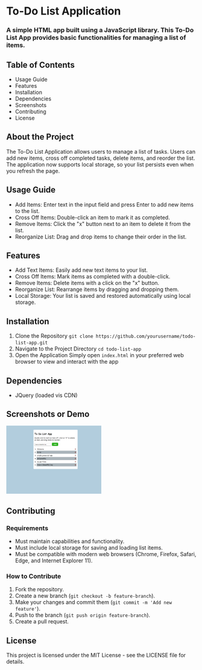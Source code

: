 # **To-Do List Application**
### A simple HTML app built using a JavaScript library. This To-Do List App provides basic functionalities for managing a list of items.

## **Table of Contents**
- Usage Guide
- Features
- Installation
- Dependencies
- Screenshots
- Contributing
- License

## **About the Project**
The To-Do List Application allows users to manage a list of tasks. Users can add new items, cross off completed tasks, delete items, and reorder the list. The application now supports local storage, so your list persists even when you refresh the page.

## **Usage Guide**
- Add Items: Enter text in the input field and press Enter to add new items to the list.
- Cross Off Items: Double-click an item to mark it as completed.
- Remove Items: Click the "x" button next to an item to delete it from the list.
- Reorganize List: Drag and drop items to change their order in the list.

## **Features**
- Add Text Items: Easily add new text items to your list.
- Cross Off Items: Mark items as completed with a double-click.
- Remove Items: Delete items with a click on the "x" button.
- Reorganize List: Rearrange items by dragging and dropping them.
- Local Storage: Your list is saved and restored automatically using local storage.

## **Installation**
1. Clone the Repository
`git clone https://github.com/yourusername/todo-list-app.git`
2. Navigate to the Project Directory
`cd todo-list-app`
3. Open the Application
Simply open `index.html` in your preferred web browser to view and interact with the app

## **Dependencies**
- JQuery (loaded vis CDN)

## **Screenshots or Demo**
<img src="/img/ToDoImg.png" alt="To Do List img" width="50%">

## Contributing
### Requirements
- Must maintain capabilities and functionality.
- Must include local storage for saving and loading list items.
- Must be compatible with modern web browsers (Chrome, Firefox, Safari, Edge, and Internet Explorer 11).

### How to Contribute
1. Fork the repository.
2. Create a new branch (`git checkout -b feature-branch`).
3. Make your changes and commit them (`git commit -m 'Add new feature'`).
4. Push to the branch (`git push origin feature-branch`).
5. Create a pull request.

## License
This project is licensed under the MIT License - see the LICENSE file for details.